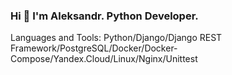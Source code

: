 ### Hi 👋 I'm Aleksandr. Python Developer.

Languages and Tools: Python/Django/Django REST Framework/PostgreSQL/Docker/Docker-Compose/Yandex.Cloud/Linux/Nginx/Unittest
